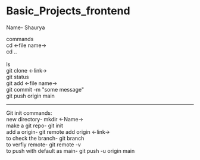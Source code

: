 # Basic_Projects_frontend
Name- Shaurya

commands
<br>
cd <-file name->
<br>
cd ..  
<br>
ls
<br>
git clone <-link->
<br>
git status
<br>
git add <-file name->
<br>
git commit -m "some message"
<br>
git push origin main 
<hr>
Git init commands:
<br>
new directory- mkdir <-Name->
<br>
make a git repo- git init
<br>
add a origin- git remote add origin <-link->
<br>
to check the branch- git branch
<br>
to verfiy remote- git remote -v
<br>
to push with default as main- git push -u origin main
<br>
